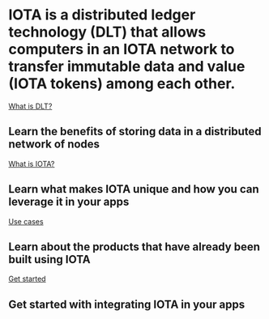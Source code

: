 # IOTA is a distributed ledger technology (DLT) that allows computers in an IOTA network to transfer immutable data and value (IOTA tokens) among each other.

[What is DLT?](/0.1/introduction/what-is-dlt.md)
## Learn the benefits of storing data in a distributed network of nodes

[What is IOTA?](/0.1/introduction/what-is-iota.md)
## Learn what makes IOTA unique and how you can leverage it in your apps

[Use cases](/0.1/references/use-cases.md)
## Learn about the products that have already been built using IOTA

[Get started](/0.1/tutorials/get-started.md)
## Get started with integrating IOTA in your apps

